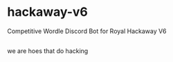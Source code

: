 # hackaway-v6
Competitive Wordle Discord Bot for Royal Hackaway V6

##

we are hoes that do hacking 
